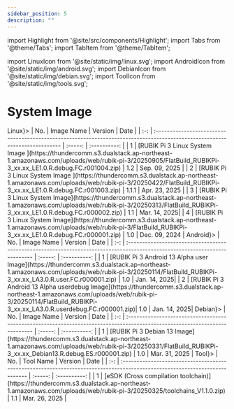 ```yaml
---
sidebar_position: 5
description: ""
---
```


import Highlight from '@site/src/components/Highlight';
import Tabs from '@theme/Tabs';
import TabItem from '@theme/TabItem';

import LinuxIcon from '@site/static/img/linux.svg';
import AndroidIcon from '@site/static/img/android.svg';
import DebianIcon from '@site/static/img/debian.svg';
import ToolIcon from '@site/static/img/tools.svg';

# System Image

<Tabs>
  <TabItem value="linux" label={<><LinuxIcon style={{ width: '30px', height: '30px', margin: '0px 10px 0px 0px', verticalAlign: 'middle' }} />Linux</>}>
    | No. | Image Name                                                                                                                   | Version |     Date     |
| :-: | :-------------------------------------------------------------------------------------------------------------------------- | :-----: | :----------: |
| 1       | [RUBIK Pi 3 Linux System Image ](https://thundercomm.s3.dualstack.ap-northeast-1.amazonaws.com/uploads/web/rubik-pi-3/20250905/FlatBuild_RUBIKPi-3_xx.xx_LE1.0.R.debug.FC.r001004.zip)      | 1.2         |  Sep. 09, 2025 |
| 2       | [RUBIK Pi 3 Linux System Image ](https://thundercomm.s3.dualstack.ap-northeast-1.amazonaws.com/uploads/web/rubik-pi-3/20250422/FlatBuild_RUBIKPi-3_xx.xx_LE1.0.R.debug.FC.r001003.zip)  | 1.1.1       |  Apr. 23, 2025 |
| 3      | [RUBIK Pi 3 Linux System Image](https://thundercomm.s3.dualstack.ap-northeast-1.amazonaws.com/uploads/web/rubik-pi-3/20250313/FlatBuild_RUBIKPi-3_xx.xx_LE1.0.R.debug.FC.r000002.zip)  | 1.1       |  Mar. 14, 2025|
| 4  | [RUBIK Pi 3 Linux System Image](https://thundercomm.s3.dualstack.ap-northeast-1.amazonaws.com/uploads/web/rubik-pi-3/FlatBuild_RUBIKPi-3_xx.xx_LE1.0.R.debug.FC.r000001.zip) |   1.0   | Dec. 09, 2024 |
  </TabItem>
  <TabItem value="android" label={<><AndroidIcon style={{ width: '30px', height: '30px', margin: '0px 10px 0px 0px', verticalAlign: 'middle' }} /> Android</>}>
    | No. | Image Name                                                                                                                   | Version |     Date     |
| :-: | :-------------------------------------------------------------------------------------------------------------------------- | :-----: | :----------: |
| 1      | [RUBIK Pi 3 Android 13 Alpha user Image](https://thundercomm.s3.dualstack.ap-northeast-1.amazonaws.com/uploads/web/rubik-pi-3/20250114/FlatBuild_RUBIKPi-3_xx.xx_LA3.0.R.user.FC.r000001.zip)          | 1.0           | Jan. 14, 2025|
| 2      | [RUBIK Pi 3 Android 13 Alpha userdebug Image](https://thundercomm.s3.dualstack.ap-northeast-1.amazonaws.com/uploads/web/rubik-pi-3/20250114/FlatBuild_RUBIKPi-3_xx.xx_LA3.0.R.userdebug.FC.r000001.zip)| 1.0           | Jan. 14, 2025|
  </TabItem>
  <TabItem value="debian" label={<><DebianIcon style={{ width: '30px', height: '30px', margin: '0px 10px 0px 0px',  verticalAlign: 'middle' }} /> Debian</>}>
    | No. | Image Name                                                                                                                   | Version |     Date     |
| :-: | :-------------------------------------------------------------------------------------------------------------------------- | :-----: | :----------: |
| 1       | [RUBIK Pi 3 Debian 13 Image](https://thundercomm.s3.dualstack.ap-northeast-1.amazonaws.com/uploads/web/rubik-pi-3/20250331/FlatBuild_RUBIKPi-3_xx.xx_Debian13.R.debug.ES.r000001.zip)  | 1.0        |  Mar. 31, 2025 |
  </TabItem>
  <TabItem value="tool" label={<><ToolIcon style={{ width: '30px', height: '30px', margin: '0px 10px 0px 0px',  verticalAlign: 'middle' }} /> Tool</>}>
    | No. | Tool Name                                                                                                                   | Version |     Date     |
| :-: | :-------------------------------------------------------------------------------------------------------------------------- | :-----: | :----------: |
| 1       | [eSDK (Cross compilation toolchain)](https://thundercomm.s3.dualstack.ap-northeast-1.amazonaws.com/uploads/web/rubik-pi-3/20250325/toolchains_V1.1.0.zip)   | 1.1       |  Mar. 26, 2025 |
  </TabItem>
</Tabs>